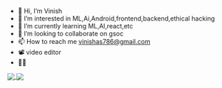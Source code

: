 - 👋 Hi, I’m Vinish
- 👀 I’m interested in ML,Ai,Android,frontend,backend,ethical hacking
- 🌱 I’m currently learning ML,AI,react,etc
- 💞️ I’m looking to collaborate on gsoc
- 📫 How to reach me vinishas786@gmail.com
- 📽 video editor
- 👨‍🎓



<a href="https://github.com/vinishhub/github-readme-stats">
  <img align="center" src="https://github-readme-stats.vercel.app/api/pin/?username=vinishhub&repo=github-readme-stats" />
</a>
<a href="https://github.com/vinishhub/convoychat">
  <img align="center" src="https://github-readme-stats.vercel.app/api/pin/?username=vinishhub&repo=convoychat" />
</a>

<!---
vinishhub/vinishhub is a ✨ special ✨ repository because its `README.md` (this file) appears on your GitHub profile.
You can click the Preview link to take a look at your changes.
--->

